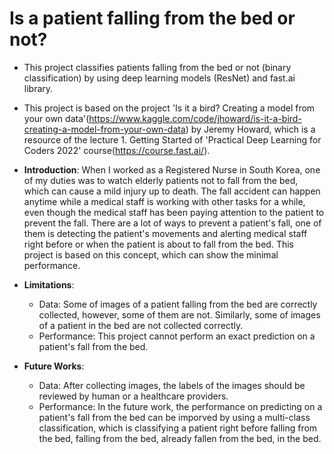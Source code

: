 #  Is a patient falling from the bed or not?

- This project classifies patients falling from the bed or not (binary classification) by using deep learning models (ResNet) and fast.ai library.

- This project is based on the project 'Is it a bird? Creating a model from your own data'(https://www.kaggle.com/code/jhoward/is-it-a-bird-creating-a-model-from-your-own-data) by Jeremy Howard, which is a resource of the lecture 1. Getting Started of 'Practical Deep Learning for Coders 2022' course(https://course.fast.ai/).

- **Introduction**:
  When I worked as a Registered Nurse in South Korea, one of my duties was to watch elderly patients not to fall from the bed, which can cause a mild injury up to death. The fall accident can happen anytime while a medical staff is working with other tasks for a while, even though the medical staff has been paying attention to the patient to prevent the fall. There are a lot of ways to prevent a patient's fall, one of them is detecting the patient's movements and alerting medical staff right before or when the patient is about to fall from the bed. This project is based on this concept, which can show the minimal performance.

- **Limitations**: 
  - Data: Some of images of a patient falling from the bed are correctly collected, however, some of them are not. Similarly, some of images of a patient in the bed are not collected correctly.
  - Performance: This project cannot perform an exact prediction on a patient's fall from the bed. 

- **Future Works**:
  - Data: After collecting images, the labels of the images should be reviewed by human or a healthcare providers. 
  - Performance: In the future work, the performance on predicting on a patient's fall from the bed can be imporved by using a multi-class classification, which is classifying a patient right before falling from the bed, falling from the bed, already fallen from the bed, in the bed.
